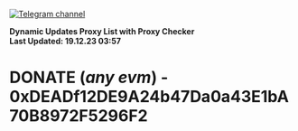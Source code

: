 [![Telegram channel](https://img.shields.io/endpoint?url=https://runkit.io/damiankrawczyk/telegram-badge/branches/master?url=https://t.me/n4z4v0d)](https://t.me/n4z4v0d) 

**Dynamic Updates Proxy List with Proxy Checker**  
**Last Updated: 19.12.23 03:57**

# DONATE (_any evm_) - 0xDEADf12DE9A24b47Da0a43E1bA70B8972F5296F2
